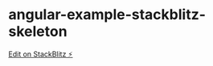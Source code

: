 # angular-example-stackblitz-skeleton

[Edit on StackBlitz ⚡️](https://stackblitz.com/edit/angular-example-stackblitz-skeleton-nk)